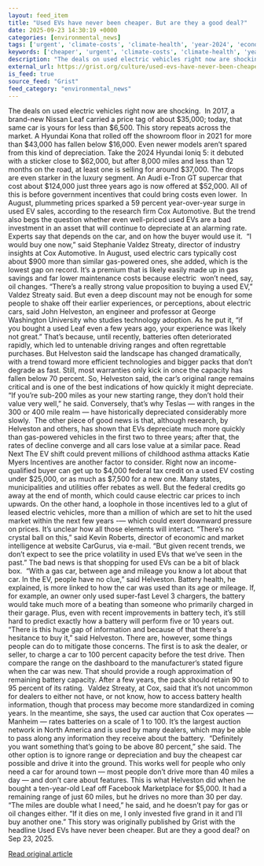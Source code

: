 ```yaml
---
layout: feed_item
title: "Used EVs have never been cheaper. But are they a good deal?"
date: 2025-09-23 14:30:19 +0000
categories: [environmental_news]
tags: ['urgent', 'climate-costs', 'climate-health', 'year-2024', 'economic-impacts', 'public-health']
keywords: ['cheaper', 'urgent', 'climate-costs', 'climate-health', 'year-2024', 'never', 'economic-impacts', 'used']
description: "The deals on used electric vehicles right now are shocking"
external_url: https://grist.org/culture/used-evs-have-never-been-cheaper-but-are-they-a-good-deal/
is_feed: true
source_feed: "Grist"
feed_category: "environmental_news"
---
```


The deals on used electric vehicles right now are shocking.&nbsp; In 2017, a brand-new Nissan Leaf carried a price tag of about $35,000; today, that same car is yours for less than $6,500. This story repeats across the market. A Hyundai Kona that rolled off the showroom floor in 2021 for more than $43,000 has fallen below $16,000. Even newer models aren’t spared from this kind of depreciation. Take the 2024 Hyundai Ioniq 5: it debuted with a sticker close to $62,000, but after 8,000 miles and less than 12 months on the road, at least one is selling for around $37,000. The drops are even starker in the luxury segment. An Audi e-Tron GT supercar that cost about $124,000 just three years ago is now offered at $52,000. All of this is before government incentives that could bring costs even lower.&nbsp; In August, plummeting prices sparked a 59 percent year-over-year surge in used EV sales, according to the research firm Cox Automotive. But the trend also begs the question whether even well-priced used EVs are a bad investment in an asset that will continue to depreciate at an alarming rate. Experts say that depends on the car, and on how the buyer would use it.&nbsp; “I would buy one now,” said Stephanie Valdez Streaty, director of industry insights at Cox Automotive. In August, used electric cars typically cost about $900 more than similar gas-powered ones, she added, which is the lowest gap on record. It’s a premium that is likely easily made up in gas savings and far lower maintenance costs because electric&nbsp; won’t need, say, oil changes. “There&#8217;s a really strong value proposition to buying a used EV,” Valdez Streaty said. But even a deep discount may not be enough for some people to shake off their earlier experiences, or perceptions, about electric cars, said John Helveston, an engineer and professor at George Washington University who studies technology adoption. As he put it, “if you bought a used Leaf even a few years ago, your experience was likely not great.” That’s because, until recently, batteries often deteriorated rapidly, which led to untenable driving ranges and often regrettable purchases. But Helveston said the landscape has changed dramatically, with a trend toward more efficient technologies and bigger packs that don’t degrade as fast. Still, most warranties only kick in once the capacity has fallen below 70 percent. So, Helveston said, the car’s original range remains critical and is one of the best indications of how quickly it might depreciate.&nbsp; “If you&#8217;re sub-200 miles as your new starting range, they don&#8217;t hold their value very well,” he said. Conversely, that’s why Teslas — with ranges in the 300 or 400 mile realm — have historically depreciated considerably more slowly.&nbsp; The other piece of good news is that, although research, by Helveston and others, has shown that EVs depreciate much more quickly than gas-powered vehicles in the first two to three years; after that, the rates of decline converge and all cars lose value at a similar pace. Read Next The EV shift could prevent millions of childhood asthma attacks Katie Myers Incentives are another factor to consider. Right now an income-qualified buyer can get up to $4,000 federal tax credit on a used EV costing under $25,000, or as much as $7,500 for a new one. Many states, municipalities and utilities offer rebates as well. But the federal credits go away at the end of month, which could cause electric car prices to inch upwards. On the other hand, a loophole in those incentives led to a glut of leased electric vehicles, more than a million of which are set to hit the used market within the next few years -— which could exert downward pressure on prices. It’s unclear how all those elements will interact. “There’s no crystal ball on this,” said Kevin Roberts, director of economic and market intelligence at website CarGurus, via e-mail. “But given recent trends, we don’t expect to see the price volatility in used EVs that we’ve seen in the past.” The bad news is that shopping for used EVs can be a bit of black box.&nbsp; “With a gas car, between age and mileage you know a lot about that car. In the EV, people have no clue,” said Helveston. Battery health, he explained, is more linked to how the car was used than its age or mileage. If, for example, an owner only used super-fast Level 3 chargers, the battery would take much more of a beating than someone who primarily charged in their garage. Plus, even with recent improvements in battery tech, it’s still hard to predict exactly how a battery will perform five or 10 years out.&nbsp; “There is this huge gap of information and because of that there&#8217;s a hesitance to buy it,” said Helveston. There are, however, some things people can do to mitigate those concerns. The first is to ask the dealer, or seller, to charge a car to 100 percent capacity before the test drive. Then compare the range on the dashboard to the manufacturer’s stated figure when the car was new. That should provide a rough approximation of remaining battery capacity. After a few years, the pack should retain 90 to 95 percent of its rating.&nbsp; Valdez Streaty, at Cox, said that it’s not uncommon for dealers to either not have, or not know, how to access battery health information, though that process may become more standardized in coming years. In the meantime, she says, the used car auction that Cox operates — Manheim — rates batteries on a scale of 1 to 100. It’s the largest auction network in North America and is used by many dealers, which may be able to pass along any information they receive about the battery.&nbsp; “Definitely you want something that&#8217;s going to be above 80 percent,” she said. The other option is to ignore range or depreciation and buy the cheapest car possible and drive it into the ground. This works well for people who only need a car for around town — most people don’t drive more than 40 miles a day — and don’t care about features. This is what Helveston did when he bought a ten-year-old Leaf off Facebook Marketplace for $5,000. It had a remaining range of just 60 miles, but he drives no more than 30 per day. “The miles are double what I need,” he said, and he doesn’t pay for gas or oil changes either. “If it dies on me, I only invested five grand in it and I&#8217;ll buy another one.” This story was originally published by Grist with the headline Used EVs have never been cheaper. But are they a good deal? on Sep 23, 2025.

[Read original article](https://grist.org/culture/used-evs-have-never-been-cheaper-but-are-they-a-good-deal/)
